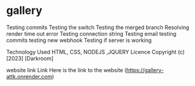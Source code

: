 # gallery
Testing commits
Testing the switch
Testing the merged branch
Resolving render time out error
Testing connection string
Testing email
testing commits
testing new webhook
Testing if server is working


Technology Used HTML, CSS, NODEJS ,JQUERY Licence Copyright (c) [2023] [Darkroom]

website link
Link
Here is the link to the website (https://gallery-attk.onrender.com)
